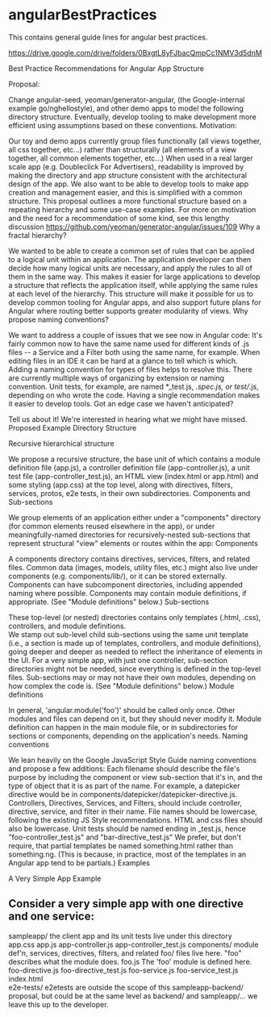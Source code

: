 # angularBestPractices

This contains general guide lines for angular best practices.

https://drive.google.com/drive/folders/0BxgtL8yFJbacQmpCc1NMV3d5dnM

Best Practice Recommendations for Angular App Structure

Proposal:

Change angular-seed, yeoman/generator-angular, (the Google-internal example go/nghellostyle), and other demo apps to model the following directory structure. Eventually, develop tooling to make development more efficient using assumptions based on these conventions.
Motivation:

Our toy and demo apps currently group files functionally (all views together, all css together, etc...) rather than structurally (all elements of a view together, all common elements together, etc...)
When used in a real larger scale app (e.g. Doubleclick For Advertisers), readability is improved by making the directory and app structure consistent with the architectural design of the app. We also want to be able to develop tools to make app creation and management easier, and this is simplified with a common structure.
This proposal outlines a more functional structure based on a repeating hierarchy and some use-case examples.
For more on motivation and the need for a recommendation of some kind, see this lengthy discussion https://github.com/yeoman/generator-angular/issues/109
Why a fractal hierarchy?

We wanted to be able to create a common set of rules that can be applied to a logical unit within an application. The application developer can then decide how many logical units are necessary, and apply the rules to all of them in the same way. This makes it easier for large applications to develop a structure that reflects the application itself, while applying the same rules at each level of the hierarchy.
This structure will make it possible for us to develop common tooling for Angular apps, and also support future plans for Angular where routing better supports greater modularity of views.
Why propose naming conventions?

We want to address a couple of issues that we see now in Angular code:
It's fairly common now to have the same name used for different kinds of .js files -- a Service and a Filter both using the same name, for example. When editing files in an IDE it can be hard at a glance to tell which is which. Adding a naming convention for types of files helps to resolve this.
There are currently multiple ways of organizing by extension or naming convention. Unit tests, for example, are named *_test.js, *.spec.js, or test/*.js, depending on who wrote the code. Having a single recommendation makes it easier to develop tools.
Got an edge case we haven't anticipated?

Tell us about it! We're interested in hearing what we might have missed.
Proposed Example Directory Structure

Recursive hierarchical structure

We propose a recursive structure, the base unit of which contains a module definition file (app.js), a controller definition file (app-controller.js), a unit test file (app-controller_test.js), an HTML view (index.html or app.html) and some styling (app.css) at the top level, along with directives, filters, services, protos, e2e tests, in their own subdirectories.
Components and Sub-sections

We group elements of an application either under a "components" directory (for common elements reused elsewhere in the app), or under meaningfully-named directories for recursively-nested sub-sections that represent structural "view" elements or routes within the app:
Components

A components directory contains directives, services, filters, and related files.
Common data (images, models, utility files, etc.) might also live under components (e.g. components/lib/), or it can be stored externally.
Components can have subcomponent directories, including appended naming where possible.
Components may contain module definitions, if appropriate. (See "Module definitions" below.)
Sub-sections

These top-level (or nested) directories contains only templates (.html, .css), controllers, and module definitions.  
We stamp out sub-level child sub-sections using the same unit template (i.e., a section is made up of templates, controllers, and module definitions), going deeper and deeper as needed to reflect the inheritance of elements in the UI.
For a very simple app, with just one controller, sub-section directories might not be needed, since everything is defined in the top-level files.
Sub-sections may or may not have their own modules, depending on how complex the code is.  (See "Module definitions" below.)
Module definitions

In general, 'angular.module('foo')' should be called only once. Other modules and files can depend on it, but they should never modify it.
Module definition can happen in the main module file, or in subdirectories for sections or components, depending on the application's needs.
Naming conventions

We lean heavily on the Google JavaScript Style Guide naming conventions and propose a few additions:
Each filename should describe the file's purpose by including the component or view sub-section that it's in, and the type of object that it is as part of the name. For example, a datepicker directive would be in components/datepicker/datepicker-directive.js.
Controllers, Directives, Services, and Filters, should include controller, directive, service, and filter in their name.
File names should be lowercase, following the existing JS Style recommendations. HTML and css files should also be lowercase.
Unit tests should be named ending in _test.js, hence  "foo-controller_test.js" and "bar-directive_test.js"
We prefer, but don't require, that partial templates be named something.html rather than something.ng. (This is because, in practice, most of the templates in an Angular app tend to be partials.)
Examples

A Very Simple App Example

Consider a very simple app with one directive and one service:
---
sampleapp/                 the client app and its unit tests live under this directory        
   app.css
   app.js
   app-controller.js
   app-controller_test.js
   components/        module def'n, services, directives, filters, and related
   foo/                files live here. "foo" describes what the module does.
            foo.js     The 'foo' module is defined here.
              foo-directive.js
              foo-directive_test.js
              foo-service.js
              foo-service_test.js        
   index.html                        
e2e-tests/                                e2etests are outside the scope of this
sampleapp-backend/                        proposal, but could be at the same level as
backend/ and sampleapp/... we leave this
up to the developer.                
